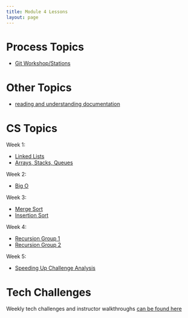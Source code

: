 ```yaml
---
title: Module 4 Lessons
layout: page
---
```


# Process Topics

- [Git Workshop/Stations](/module4-combined/lessons/git_2.0/git.md)

# Other Topics

- [reading and understanding documentation](/module4-combined/lessons/reading_and_understanding_documentation.html)


# CS Topics

Week 1:
- [Linked Lists](/module4-combined/lessons/cs_linked_lists.html)
- [Arrays, Stacks, Queues](/module4-combined/lessons/cs_arrays_stacks_queues.html)

Week 2:
- [Big O](/module4-combined/lessons/cs_big_o.html)

Week 3:
- [Merge Sort](/module4-combined/lessons/cs_merge_sort.html)
- [Insertion Sort](/module4-combined/lessons/cs_insertion_sort.html)

Week 4:
- [Recursion Group 1](/module4-combined/lessons/cs_recursion_group_1.html)
- [Recursion Group 2](/module4-combined/lessons/cs_recursion_group_2.html)

Week 5:
- [Speeding Up Challenge Analysis](/module4-combined/lessons/cs_challenge_analysis.html)

# Tech Challenges

Weekly tech challenges and instructor walkthroughs [can be found here](/module4-combined/lessons/tech_challenges/index.html)
